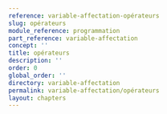 ```yaml
---
reference: variable-affectation-opérateurs
slug: opérateurs
module_reference: programmation
part_reference: variable-affectation
concept: ''
title: opérateurs
description: ''
order: 0
global_order: ''
directory: variable-affectation
permalink: variable-affectation/opérateurs
layout: chapters
---
```

